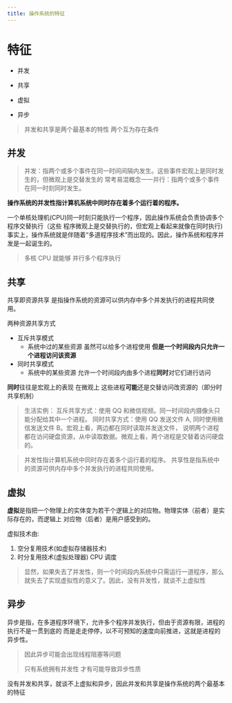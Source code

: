 ```yaml
---
title: 操作系统的特征
---
```


# 特征

- 并发

- 共享

- 虚拟

- 异步

> 并发和共享是两个最基本的特性 两个互为存在条件

## 并发

> 并发：指两个或多个事件在同一时间间隔内发生。这些事件宏观上是同时发生的，但微观上是交替发生的
> 常考易混概念一一并行：指两个或多个事件在同一时刻同时发生。

**操作系统的并发性指计算机系统中同时存在着多个运行着的程序。**

一个单核处理机(CPU)同一时刻只能执行一个程序，因此操作系统会负责协调多个程序交替执行（这些
程序微观上是交替执行的，但宏观上看起来就像在同时执行)
事实上，操作系统就是伴随着“多道程序技术”而出现的。因此，操作系统和程序并发是一起诞生的。

> 多核 CPU 就能够 并行多个程序执行

## 共享

共享即资源共享 是指操作系统的资源可以供内存中多个并发执行的进程共同使用。

两种资源共享方式

- 互斥共享模式
  - 系统中过的某些资源 虽然可以给多个进程使用 **但是一个时间段内只允许一个进程访问该资源**
- 同时共享模式
  - 系统中的某些资源 允许一个时间段内由多个进程**同时**对它们进行访问

**同时**往往是宏观上的表现 在微观上 这些进程**可能**还是交替访问改资源的（即分时共享机制）

> 生活实例：
> 互斥共享方式：使用 QQ 和微信视频。同一时间段内摄像头只能分配给其中一个进程。
> 同时共享方式：使用 QQ 发送文件 A, 同时使用微信发送文件 B。宏观上看，两边都在同时读取并发送文件，
> 说明两个进程都在访问硬盘资源，从中读取数据。微观上看，两个进程是交替着访问硬盘的。

> 并发性指计算机系统中同时存在着多个运行着的程序。
> 共享性是指系统中的资源可供内存中多个并发执行的进程共同使用。

## 虚拟

**虚拟**是指把一个物理上的实体变为若干个逻辑上的对应物。物理实体（前者）是实际存在的，而逻辑上
对应物（后者）是用户感受到的。

虚拟技术由:

1. 空分复用技术(如虚拟存储器技术)
2. 时分复用技术(虚拟处理器) CPU 调度

> 显然，如果失去了并发性，则一个时间段内系统中只需运行一道程序，那么就失去了实现虚拟性的意义了。因此，没有并发性，就谈不上虚拟性

## 异步

异步是指，在多道程序环境下，允许多个程序并发执行，但由于资源有限，进程的执行不是一贯到底的
而是走走停停，以不可预知的速度向前推进，这就是进程的异步性。

> 因此异步可能会出现线程阻塞等问题
>
> 只有系统拥有并发性 才有可能导致异步性质

没有并发和共享，就谈不上虚拟和异步，因此并发和共享是操作系统的两个最基本的特征
